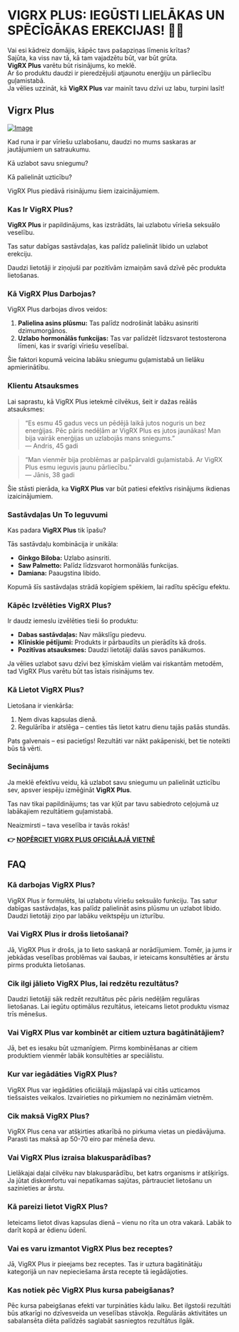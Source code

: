 # VIGRX PLUS: IEGŪSTI LIELĀKAS UN SPĒCĪGĀKAS EREKCIJAS! 💪✨

Vai esi kādreiz domājis, kāpēc tavs pašapziņas līmenis krītas?  
Sajūta, ka viss nav tā, kā tam vajadzētu būt, var būt grūta.  
**VigRX Plus** varētu būt risinājums, ko meklē.  
Ar šo produktu daudzi ir pieredzējuši atjaunotu enerģiju un pārliecību guļamistabā.  
Ja vēlies uzzināt, kā **VigRX Plus** var mainīt tavu dzīvi uz labu, turpini lasīt!

## Vigrx Plus

[![Image](https://www2.sellhealth.com/63/vigrxplus_box_facingleft_withpills_lg.jpg)](https://gchaffi.com/Zcii6AGY)

Kad runa ir par vīriešu uzlabošanu, daudzi no mums saskaras ar jautājumiem un satraukumu. 

Kā uzlabot savu sniegumu?

Kā palielināt uzticību?

VigRX Plus piedāvā risinājumu šiem izaicinājumiem.

### Kas Ir VigRX Plus?

**VigRX Plus** ir papildinājums, kas izstrādāts, lai uzlabotu vīrieša seksuālo veselību. 

Tas satur dabīgas sastāvdaļas, kas palīdz palielināt libido un uzlabot erekciju. 

Daudzi lietotāji ir ziņojuši par pozitīvām izmaiņām savā dzīvē pēc produkta lietošanas.

### Kā VigRX Plus Darbojas?

VigRX Plus darbojas divos veidos:

1. **Palielina asins plūsmu:** Tas palīdz nodrošināt labāku asinsriti dzimumorgānos.
2. **Uzlabo hormonālās funkcijas:** Tas var palīdzēt līdzsvarot testosterona līmeni, kas ir svarīgi vīriešu veselībai.

Šie faktori kopumā veicina labāku sniegumu guļamistabā un lielāku apmierinātību.

### Klientu Atsauksmes

Lai saprastu, kā VigRX Plus ietekmē cilvēkus, šeit ir dažas reālās atsauksmes:

> “Es esmu 45 gadus vecs un pēdējā laikā jutos noguris un bez enerģijas. Pēc pāris nedēļām ar VigRX Plus es jutos jaunākas! Man bija vairāk enerģijas un uzlabojās mans sniegums.”  
> — Andris, 45 gadi

> “Man vienmēr bija problēmas ar pašpārvaldi guļamistabā. Ar VigRX Plus esmu ieguvis jaunu pārliecību.”  
> — Jānis, 38 gadi

Šie stāsti pierāda, ka **VigRX Plus** var būt patiesi efektīvs risinājums ikdienas izaicinājumiem.

### Sastāvdaļas Un To Ieguvumi

Kas padara **VigRX Plus** tik īpašu? 

Tās sastāvdaļu kombinācija ir unikāla:

- **Ginkgo Biloba:** Uzlabo asinsriti.
- **Saw Palmetto:** Palīdz līdzsvarot hormonālās funkcijas.
- **Damiana:** Paaugstina libido.

Kopumā šīs sastāvdaļas strādā kopīgiem spēkiem, lai radītu spēcīgu efektu.

### Kāpēc Izvēlēties VigRX Plus?

Ir daudz iemeslu izvēlēties tieši šo produktu:

- **Dabas sastāvdaļas:** Nav mākslīgu piedevu.
- **Klīniskie pētījumi:** Produkts ir pārbaudīts un pierādīts kā drošs.
- **Pozitīvas atsauksmes:** Daudzi lietotāji dalās savos panākumos.

Ja vēlies uzlabot savu dzīvi bez ķīmiskām vielām vai riskantām metodēm, tad VigRX Plus varētu būt tas īstais risinājums tev.

### Kā Lietot VigRX Plus?

Lietošana ir vienkārša:

1. Ņem divas kapsulas dienā.
2. Regulārība ir atslēga – centies tās lietot katru dienu tajās pašās stundās.

Pats galvenais – esi pacietīgs! Rezultāti var nākt pakāpeniski, bet tie noteikti būs tā vērti.

### Secinājums

Ja meklē efektīvu veidu, kā uzlabot savu sniegumu un palielināt uzticību sev, apsver iespēju izmēģināt **VigRX Plus**. 

Tas nav tikai papildinājums; tas var kļūt par tavu sabiedroto ceļojumā uz labākajiem rezultātiem guļamistabā. 

Neaizmirsti – tava veselība ir tavās rokās!



**👉 [NOPĒRCIET VIGRX PLUS OFICIĀLAJĀ VIETNĒ](https://gchaffi.com/Zcii6AGY)**

## FAQ

### Kā darbojas VigRX Plus?
VigRX Plus ir formulēts, lai uzlabotu vīriešu seksuālo funkciju. Tas satur dabīgas sastāvdaļas, kas palīdz palielināt asins plūsmu un uzlabot libido. Daudzi lietotāji ziņo par labāku veiktspēju un izturību.

### Vai VigRX Plus ir drošs lietošanai?
Jā, VigRX Plus ir drošs, ja to lieto saskaņā ar norādījumiem. Tomēr, ja jums ir jebkādas veselības problēmas vai šaubas, ir ieteicams konsultēties ar ārstu pirms produkta lietošanas.

### Cik ilgi jālieto VigRX Plus, lai redzētu rezultātus?
Daudzi lietotāji sāk redzēt rezultātus pēc pāris nedēļām regulāras lietošanas. Lai iegūtu optimālus rezultātus, ieteicams lietot produktu vismaz trīs mēnešus.

### Vai VigRX Plus var kombinēt ar citiem uztura bagātinātājiem?
Jā, bet es iesaku būt uzmanīgiem. Pirms kombinēšanas ar citiem produktiem vienmēr labāk konsultēties ar speciālistu.

### Kur var iegādāties VigRX Plus?
VigRX Plus var iegādāties oficiālajā mājaslapā vai citās uzticamos tiešsaistes veikalos. Izvairieties no pirkumiem no nezināmām vietnēm.

### Cik maksā VigRX Plus?
VigRX Plus cena var atšķirties atkarībā no pirkuma vietas un piedāvājuma. Parasti tas maksā ap 50-70 eiro par mēneša devu.

### Vai VigRX Plus izraisa blakusparādības?
Lielākajai daļai cilvēku nav blakusparādību, bet katrs organisms ir atšķirīgs. Ja jūtat diskomfortu vai nepatīkamas sajūtas, pārtrauciet lietošanu un sazinieties ar ārstu.

### Kā pareizi lietot VigRX Plus?
Ieteicams lietot divas kapsulas dienā – vienu no rīta un otra vakarā. Labāk to darīt kopā ar ēdienu ūdenī.

### Vai es varu izmantot VigRX Plus bez receptes?
Jā, VigRX Plus ir pieejams bez receptes. Tas ir uztura bagātinātāju kategorijā un nav nepieciešama ārsta recepte tā iegādājoties.

### Kas notiek pēc VigRX Plus kursa pabeigšanas? 
Pēc kursa pabeigšanas efekti var turpināties kādu laiku. Bet ilgstoši rezultāti būs atkarīgi no dzīvesveida un veselības stāvokļa. Regulārās aktivitātes un sabalansēta diēta palīdzēs saglabāt sasniegtos rezultātus ilgāk.